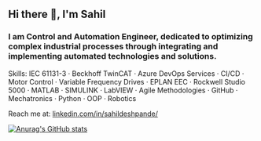 ## Hi there 👋, I'm Sahil
### I am Control and Automation Engineer, dedicated to optimizing complex industrial processes through integrating and implementing automated technologies and solutions.

Skills: IEC 61131-3 · Beckhoff TwinCAT · Azure DevOps Services · CI/CD · Motor Control · Variable Frequency Drives · EPLAN EEC · Rockwell Studio 5000 · MATLAB · SIMULINK · LabVIEW · Agile Methodologies · GitHub · Mechatronics · Python · OOP · Robotics

Reach me at: [linkedin.com/in/sahildeshpande/](https://www.linkedin.com/in/sahildeshpande/) 

[![Anurag's GitHub stats](https://github-readme-stats.vercel.app/api?username=sahildeshp)](https://github.com/anuraghazra/github-readme-stats)
